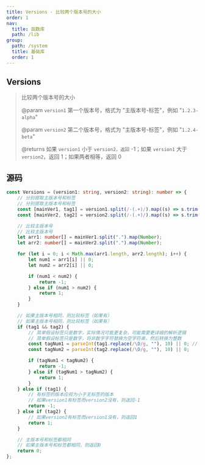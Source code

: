 ```yaml
---
title: Versions - 比较两个版本号的大小
order: 1
nav:
  title: 函数库
  path: /lib
group:
  path: /system
  title: 基础库
  order: 1
---
```


## Versions 

> 比较两个版本号的大小
>
> @param `version1` 第一个版本号，格式为 "主版本号-标签"，例如 "`1.2.3-alpha`"
>
> @param `version2` 第二个版本号，格式为 "主版本号-标签"，例如 "`1.2.4-beta`"
>
> @returns 如果 `version1` 小于 `version2，返回` -1；如果 `version1` 大于 `version2`，返回 1；如果两者相等，返回 0


## 源码

```ts
const Versions = (version1: string, version2: string): number => {
    // 分别提取主版本号和标签
    // 分别提取主版本号和标签
    const [mainVer1, tag1] = version1.split(/-(.+)/).map((s) => s.trim());
    const [mainVer2, tag2] = version2.split(/-(.+)/).map((s) => s.trim());

    // 比较主版本号
    // 比较主版本号
    let arr1: number[] = mainVer1.split(".").map(Number);
    let arr2: number[] = mainVer2.split(".").map(Number);

    for (let i = 0; i < Math.max(arr1.length, arr2.length); i++) {
        let num1 = arr1[i] || 0;
        let num2 = arr2[i] || 0;

        if (num1 < num2) {
            return -1;
        } else if (num1 > num2) {
            return 1;
        }
    }

    // 如果主版本号相同，则比较标签（如果有）
    // 如果主版本号相同，则比较标签（如果有）
    if (tag1 && tag2) {
        // 简单假设标签只是数字，实际情况可能更复杂，可能需要更详细的解析逻辑
        // 简单假设标签只是数字，将非数字字符替换为空字符串，然后转换为整数
        const tagNum1 = parseInt(tag1.replace(/\D/g, ""), 10) || 0; // 移除非数字字符，转换为整数
        const tagNum2 = parseInt(tag2.replace(/\D/g, ""), 10) || 0;

        if (tagNum1 < tagNum2) {
            return -1;
        } else if (tagNum1 > tagNum2) {
            return 1;
        }
    } else if (tag1) {
        // 有标签的版本应视为小于无标签的版本
        // 如果version1有标签而version2没有，则返回-1
        return -1;
    } else if (tag2) {
        // 如果version2有标签而version1没有，则返回1
        return 1;
    }

    // 主版本号和标签都相同
    // 如果主版本号和标签都相同，则返回0
    return 0;
};


```
